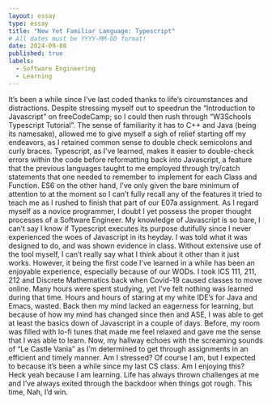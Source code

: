 ```yaml
---
layout: essay
type: essay
title: "New Yet Familiar Language: Typescript"
# All dates must be YYYY-MM-DD format!
date: 2024-09-08
published: true
labels:
  - Software Engineering
  - Learning
---
```

  It’s been a while since I’ve last coded thanks to life’s circumstances and distractions. Despite stressing myself out to speedrun the “Introduction to Javascript” on freeCodeCamp; so I could then rush through “W3Schools Typescript Tutorial”. The sense of familiarity it has to C++ and Java (being its namesake), allowed me to give myself a sigh of relief starting off my endeavors, as I retained common sense to double check semicolons and curly braces. 
  Typescript, as I've learned, makes it easier to double-check errors within the code before reformatting back into Javascript, a feature that the previous languages taught to me employed through try/catch statements that one needed to remember to implement for each Class and Function. ES6 on the other hand, I’ve only given the bare minimum of attention to at the moment so I can’t fully recall any of the features it tried to teach me as I rushed to finish that part of our E07a assignment. 
  As I regard myself as a novice programmer, I doubt I yet possess the proper thought processes of a Software Engineer. My knowledge of Javascript is so bare, I can’t say I know if Typescript executes its purpose dutifully since I never experienced the woes of Javascript in its heyday. I was told what it was designed to do, and was shown evidence in class. Without extensive use of the tool myself, I can’t really say what I think about it other than it just works. 
However, it being the first code I've learned in a while has been an enjoyable experience, especially because of our WODs. I took ICS 111, 211, 212 and Discrete Mathematics back when Covid-19 caused classes to move online. Many hours were spent studying, yet I’ve felt nothing was learned during that time. Hours and hours of staring at my white IDE’s for Java and Emacs, wasted. 
	Back then my mind lacked an eagerness for learning, but because of how my mind has changed since then and ASE, I was able to get at least the basics down of Javascript in a couple of days. Before, my room was filled with lo-fi tunes that made me feel relaxed and gave me the sense that I was able to learn. Now, my hallway echoes with the screaming sounds of “Le Castle Vania” as I’m determined to get through assignments in an efficient and timely manner. 
Am I stressed? Of course I am, but I expected to because it’s been a while since my last CS class. Am I enjoying this? Heck yeah because I am learning. Life has always thrown challenges at me and I’ve always exited through the backdoor when things got rough. This time, Nah, I’d win. 

